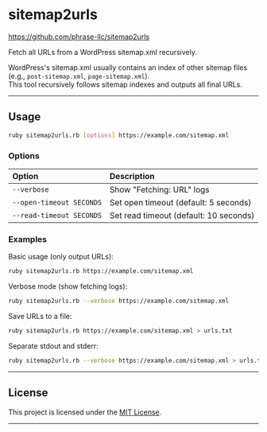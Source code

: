 # sitemap2urls

https://github.com/phrase-llc/sitemap2urls

Fetch all URLs from a WordPress sitemap.xml recursively.

WordPress's sitemap.xml usually contains an index of other sitemap files (e.g., `post-sitemap.xml`, `page-sitemap.xml`).  
This tool recursively follows sitemap indexes and outputs all final URLs.

---

## Usage

```bash
ruby sitemap2urls.rb [options] https://example.com/sitemap.xml
```

### Options

| Option | Description |
|:---|:---|
| `--verbose` | Show "Fetching: URL" logs |
| `--open-timeout SECONDS` | Set open timeout (default: 5 seconds) |
| `--read-timeout SECONDS` | Set read timeout (default: 10 seconds) |

### Examples

Basic usage (only output URLs):

```bash
ruby sitemap2urls.rb https://example.com/sitemap.xml
```

Verbose mode (show fetching logs):

```bash
ruby sitemap2urls.rb --verbose https://example.com/sitemap.xml
```

Save URLs to a file:

```bash
ruby sitemap2urls.rb https://example.com/sitemap.xml > urls.txt
```

Separate stdout and stderr:

```bash
ruby sitemap2urls.rb --verbose https://example.com/sitemap.xml > urls.txt 2> errors.log
```

---

## License

This project is licensed under the [MIT License](LICENSE).

---
